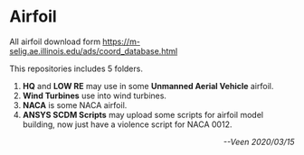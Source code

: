 # Airfoil

All airfoil download form https://m-selig.ae.illinois.edu/ads/coord_database.html

This repositories includes 5 folders.
1. **HQ** and **LOW RE** may use in some **Unmanned Aerial Vehicle** airfoil.
2. **Wind Turbines** use into wind turbines.
3. **NACA** is some NACA airfoil.
4. **ANSYS SCDM Scripts** may upload some scripts for airfoil model building, now just have a violence script for NACA 0012.

<p align="right"><I>--Veen 2020/03/15
